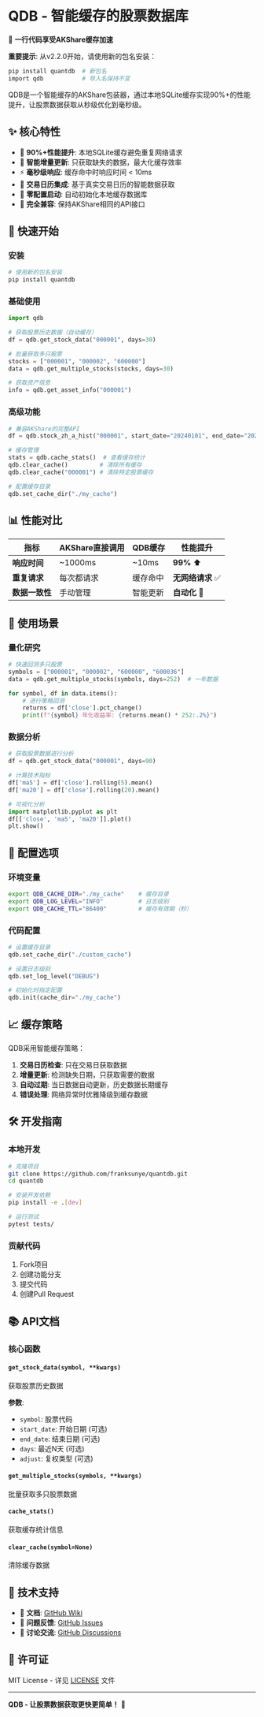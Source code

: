 # QDB - 智能缓存的股票数据库

🚀 **一行代码享受AKShare缓存加速**

**重要提示**: 从v2.2.0开始，请使用新的包名安装：
```bash
pip install quantdb  # 新包名
import qdb           # 导入名保持不变
```

QDB是一个智能缓存的AKShare包装器，通过本地SQLite缓存实现90%+的性能提升，让股票数据获取从秒级优化到毫秒级。

## ✨ 核心特性

- 🚀 **90%+性能提升**: 本地SQLite缓存避免重复网络请求
- 🧠 **智能增量更新**: 只获取缺失的数据，最大化缓存效率  
- ⚡ **毫秒级响应**: 缓存命中时响应时间 < 10ms
- 📅 **交易日历集成**: 基于真实交易日历的智能数据获取
- 🔧 **零配置启动**: 自动初始化本地缓存数据库
- 🔄 **完全兼容**: 保持AKShare相同的API接口

## 🚀 快速开始

### 安装
```bash
# 使用新的包名安装
pip install quantdb
```

### 基础使用
```python
import qdb

# 获取股票历史数据（自动缓存）
df = qdb.get_stock_data("000001", days=30)

# 批量获取多只股票
stocks = ["000001", "000002", "600000"]
data = qdb.get_multiple_stocks(stocks, days=30)

# 获取资产信息
info = qdb.get_asset_info("000001")
```

### 高级功能
```python
# 兼容AKShare的完整API
df = qdb.stock_zh_a_hist("000001", start_date="20240101", end_date="20240201")

# 缓存管理
stats = qdb.cache_stats()  # 查看缓存统计
qdb.clear_cache()         # 清除所有缓存
qdb.clear_cache("000001") # 清除特定股票缓存

# 配置缓存目录
qdb.set_cache_dir("./my_cache")
```

## 📊 性能对比

| 指标 | AKShare直接调用 | QDB缓存 | 性能提升 |
|------|----------------|---------|----------|
| **响应时间** | ~1000ms | ~10ms | **99%** ⬆️ |
| **重复请求** | 每次都请求 | 缓存命中 | **无网络请求** ✅ |
| **数据一致性** | 手动管理 | 智能更新 | **自动化** 🧠 |

## 🎯 使用场景

### 量化研究
```python
# 快速回测多只股票
symbols = ["000001", "000002", "600000", "600036"]
data = qdb.get_multiple_stocks(symbols, days=252)  # 一年数据

for symbol, df in data.items():
    # 进行策略回测
    returns = df['close'].pct_change()
    print(f"{symbol} 年化收益率: {returns.mean() * 252:.2%}")
```

### 数据分析
```python
# 获取股票数据进行分析
df = qdb.get_stock_data("000001", days=90)

# 计算技术指标
df['ma5'] = df['close'].rolling(5).mean()
df['ma20'] = df['close'].rolling(20).mean()

# 可视化分析
import matplotlib.pyplot as plt
df[['close', 'ma5', 'ma20']].plot()
plt.show()
```

## 🔧 配置选项

### 环境变量
```bash
export QDB_CACHE_DIR="./my_cache"    # 缓存目录
export QDB_LOG_LEVEL="INFO"          # 日志级别
export QDB_CACHE_TTL="86400"         # 缓存有效期（秒）
```

### 代码配置
```python
# 设置缓存目录
qdb.set_cache_dir("./custom_cache")

# 设置日志级别
qdb.set_log_level("DEBUG")

# 初始化时指定配置
qdb.init(cache_dir="./my_cache")
```

## 📈 缓存策略

QDB采用智能缓存策略：

1. **交易日历检查**: 只在交易日获取数据
2. **增量更新**: 检测缺失日期，只获取需要的数据
3. **自动过期**: 当日数据自动更新，历史数据长期缓存
4. **错误处理**: 网络异常时优雅降级到缓存数据

## 🛠️ 开发指南

### 本地开发
```bash
# 克隆项目
git clone https://github.com/franksunye/quantdb.git
cd quantdb

# 安装开发依赖
pip install -e .[dev]

# 运行测试
pytest tests/
```

### 贡献代码
1. Fork项目
2. 创建功能分支
3. 提交代码
4. 创建Pull Request

## 📚 API文档

### 核心函数

#### `get_stock_data(symbol, **kwargs)`
获取股票历史数据

**参数**:
- `symbol`: 股票代码
- `start_date`: 开始日期 (可选)
- `end_date`: 结束日期 (可选)  
- `days`: 最近N天 (可选)
- `adjust`: 复权类型 (可选)

#### `get_multiple_stocks(symbols, **kwargs)`
批量获取多只股票数据

#### `cache_stats()`
获取缓存统计信息

#### `clear_cache(symbol=None)`
清除缓存数据

## 🤝 技术支持

- 📖 **文档**: [GitHub Wiki](https://github.com/franksunye/quantdb/wiki)
- 🐛 **问题反馈**: [GitHub Issues](https://github.com/franksunye/quantdb/issues)
- 💬 **讨论交流**: [GitHub Discussions](https://github.com/franksunye/quantdb/discussions)

## 📄 许可证

MIT License - 详见 [LICENSE](LICENSE) 文件

---

**QDB - 让股票数据获取更快更简单！** 🚀

